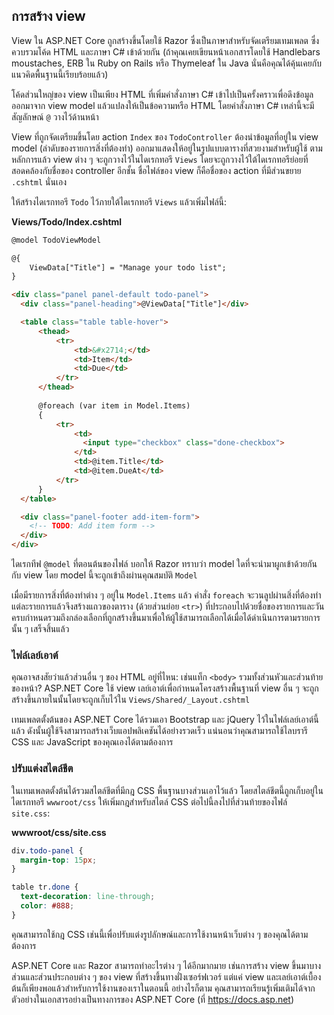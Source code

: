 ## การสร้าง view
View ใน ASP.NET Core ถูกสร้างขึ้นโดยใช้ Razor ซึ่งเป็นภาษาสำหรับจัดเตรียมเทมเพลต ซึ่งควบรวมโค้ด HTML และภาษา C# เข้าด้วยกัน (ถ้าคุณเคยเขียนหน้าเอกสารโดยใช้ Handlebars moustaches, ERB ใน Ruby on Rails หรือ Thymeleaf ใน Java นั่นคือคุณได้คุ้นเคยกับแนวคิดพื้นฐานนี้เรียบร้อยแล้ว)

โค้ดส่วนใหญ่ของ view เป็นเพียง HTML ที่เพิ่มคำสั่งภาษา C# เข้าไปเป็นครั้งคราวเพื่อดึงข้อมูลออกมาจาก view model แล้วแปลงให้เป็นข้อความหรือ HTML โดยคำสั่งภาษา C# เหล่านี้จะมีสัญลักษณ์ `@` วางไว้ด้านหน้า

View ที่ถูกจัดเตรียมขึ้นโดย action `Index` ของ `TodoController` ต้องนำข้อมูลที่อยู่ใน view model (ลำดับของรายการสิ่งที่ต้องทำ) ออกมาแสดงให้อยู่ในรูปแบบตารางที่สวยงามสำหรับผู้ใช้ ตามหลักการแล้ว view ต่าง ๆ จะถูกวางไว้ในไดเรกทอรี `Views` โดยจะถูกวางไว้ใต้ไดเรกทอรีย่อยที่สอดคล้องกับชื่อของ controller อีกชั้น ชื่อไฟล์ของ view ก็คือชื่อของ action ที่มีส่วนขยาย `.cshtml` นั่นเอง

ให้สร้างไดเรกทอรี `Todo` ไว้ภายใต้ไดเรกทอรี `Views` แล้วเพิ่มไฟล์นี้:

**Views/Todo/Index.cshtml**

```html
@model TodoViewModel

@{
    ViewData["Title"] = "Manage your todo list";
}

<div class="panel panel-default todo-panel">
  <div class="panel-heading">@ViewData["Title"]</div>

  <table class="table table-hover">
      <thead>
          <tr>
              <td>&#x2714;</td>
              <td>Item</td>
              <td>Due</td>
          </tr>
      </thead>
      
      @foreach (var item in Model.Items)
      {
          <tr>
              <td>
                <input type="checkbox" class="done-checkbox">
              </td>
              <td>@item.Title</td>
              <td>@item.DueAt</td>
          </tr>
      }
  </table>

  <div class="panel-footer add-item-form">
    <!-- TODO: Add item form -->
  </div>
</div>
```

ไดเรกทีฟ `@model` ที่ตอนต้นของไฟล์ บอกให้ Razor ทราบว่า model ใดที่จะนำมาผูกเข้าด้วยกันกับ view โดย model นี้จะถูกเข้าถึงผ่านคุณสมบัติ `Model`

เมื่อมีรายการสิ่งที่ต้องทำต่าง ๆ อยู่ใน `Model.Items` แล้ว คำสั่ง `foreach` จะวนลูปผ่านสิ่งที่ต้องทำแต่ละรายการแล้วจึงสร้างแถวของตาราง (ด้วยส่วนย่อย `<tr>`) ที่ประกอบไปด้วยชื่อของรายการและวันครบกำหนดรวมถึงกล่องเลือกที่ถูกสร้างขึ้นมาเพื่อให้ผู้ใช้สามารถเลือกได้เมื่อได้ดำเนินการตามรายการนั้น ๆ เสร็จสิ้นแล้ว

### ไฟล์เลย์เอาต์
คุณอาจสงสัยว่าแล้วส่วนอื่น ๆ ของ HTML อยู่ที่ไหน: เช่นแท็ก `<body>` รวมทั้งส่วนหัวและส่วนท้ายของหน้า? ASP.NET Core ใช้ view เลย์เอาต์เพื่อกำหนดโครงสร้างพื้นฐานที่  view อื่น ๆ จะถูกสร้างขึ้นภายในนั้นโดยจะถูกเก็บไว้ใน `Views/Shared/_Layout.cshtml`

เทมเพลตตั้งต้นของ ASP.NET Core ได้รวมเอา Bootstrap และ jQuery ไว้ในไฟล์เลย์เอาต์นี้แล้ว ดังนั้นผู้ใช้จึงสามารถสร้างเว็บแอปพลิเคชันได้อย่างรวดเร็ว แน่นอนว่าคุณสามารถใช้ไลบรารี CSS และ JavaScript ของคุณเองได้ตามต้องการ

### ปรับแต่งสไตล์ชีต

ในเทมเพลตตั้งต้นได้รวมสไตล์ชีตที่มีกฎ CSS พื้นฐานบางส่วนเอาไว้แล้ว โดยสไตล์ชีตนี้ถูกเก็บอยู่ในไดเรกทอรี `wwwroot/css` ให้เพิ่มกฎสำหรับสไตล์ CSS ต่อไปนี้ลงไปที่ส่วนท้ายของไฟล์ `site.css`:

**wwwroot/css/site.css**

```css
div.todo-panel {
  margin-top: 15px;
}

table tr.done {
  text-decoration: line-through;
  color: #888;
}
```

คุณสามารถใช้กฎ CSS เช่นนี้เพื่อปรับแต่งรูปลักษณ์และการใช้งานหน้าเว็บต่าง ๆ ของคุณได้ตามต้องการ

ASP.NET Core และ Razor สามารถทำอะไรต่าง ๆ ได้อีกมากมาย เช่นการสร้าง view ขึ้นมาบางส่วนและส่วนประกอบต่าง ๆ ของ view ที่สร้างขึ้นทางฝั่งเซอร์ฟเวอร์ แต่แค่ view และเลย์เอาต์เบื้องต้นก็เพียงพอแล้วสำหรับการใช้งานของเราในตอนนี้ อย่างไรก็ตาม คุณสามารถเรียนรู้เพิ่มเติมได้จากตัวอย่างในเอกสารอย่างเป็นทางการของ ASP.NET Core  (ที่ https://docs.asp.net)
